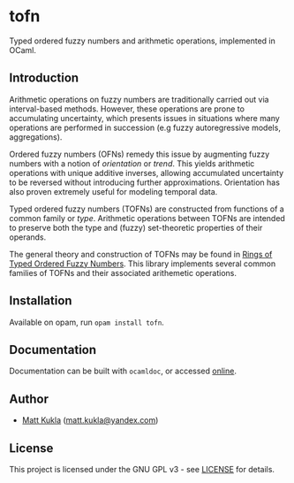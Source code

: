 # tofn
Typed ordered fuzzy numbers and arithmetic operations, implemented
in OCaml.

## Introduction
Arithmetic operations on fuzzy numbers are traditionally carried out via 
interval-based methods.  However, these operations are prone to 
accumulating uncertainty, which presents issues in situations where many operations are performed in succession (e.g fuzzy autoregressive models, 
aggregations).

Ordered fuzzy numbers (OFNs) remedy this issue by augmenting fuzzy numbers
with a notion of *orientation* or *trend*.  This yields
arithmetic operations with unique additive inverses, allowing 
accumulated uncertainty to be reversed without introducing further 
approximations.  Orientation has also proven extremely useful for modeling
temporal data.

Typed ordered fuzzy numbers (TOFNs) are constructed from functions of a
common family or *type*.  Arithmetic operations between TOFNs are 
intended to preserve both the type and (fuzzy) set-theoretic
properties of their operands.

The general theory and construction of TOFNs may be found in
[Rings of Typed Ordered Fuzzy Numbers](https://arxiv.org/abs/2010.07764).
This library implements several common families of TOFNs and their 
associated arithemetic operations.

## Installation
Available on opam, run `opam install tofn`.

## Documentation
Documentation can be built with ```ocamldoc```, or accessed [online](http://mkukla.net/doc/tofn/Tofn.html).

## Author
* [Matt Kukla](https://matt-kukla.github.io) (<matt.kukla@yandex.com>)

## License
This project is licensed under the GNU GPL v3 - see [LICENSE](LICENSE)
for details.
